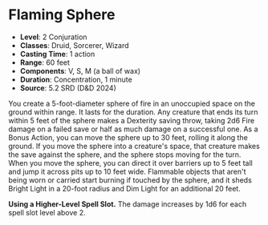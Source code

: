 # Flaming Sphere

- **Level**: 2 Conjuration
- **Classes**: Druid, Sorcerer, Wizard
- **Casting Time**: 1 action
- **Range**: 60 feet
- **Components**: V, S, M (a ball of wax)
- **Duration**: Concentration, 1 minute
- **Source**: 5.2 SRD (D&D 2024)

You create a 5-foot-diameter sphere of fire in an unoccupied space on the ground within range. It lasts for the duration. Any creature that ends its turn within 5 feet of the sphere makes a Dexterity saving throw, taking 2d6 Fire damage on a failed save or half as much damage on a successful one. As a Bonus Action, you can move the sphere up to 30 feet, rolling it along the ground. If you move the sphere into a creature's space, that creature makes the save against the sphere, and the sphere stops moving for the turn. When you move the sphere, you can direct it over barriers up to 5 feet tall and jump it across pits up to 10 feet wide. Flammable objects that aren't being worn or carried start burning if touched by the sphere, and it sheds Bright Light in a 20-foot radius and Dim Light for an additional 20 feet.

**Using a Higher-Level Spell Slot.** The damage increases by 1d6 for each spell slot level above 2.
